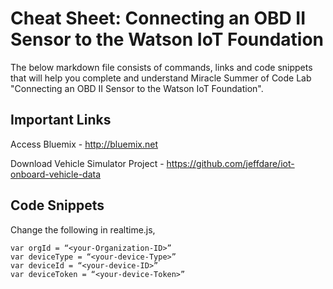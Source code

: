 # Cheat Sheet: Connecting an OBD II Sensor to the Watson IoT Foundation

The below markdown file consists of commands, links and code snippets that will help you complete and understand Miracle Summer of Code Lab "Connecting an OBD II Sensor to the Watson IoT Foundation".

## Important Links

Access Bluemix - http://bluemix.net

Download Vehicle Simulator Project - https://github.com/jeffdare/iot-onboard-vehicle-data

## Code Snippets

Change the following in realtime.js,

```
var orgId = “<your-Organization-ID>”
var deviceType = “<your-device-Type>”
var deviceId = “<your-device-ID>”
var deviceToken = “<your-device-Token>”
```
